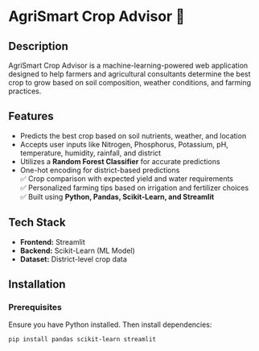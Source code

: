 # AgriSmart Crop Advisor 🌾 

## Description  
AgriSmart Crop Advisor is a machine-learning-powered web application designed to help farmers and agricultural consultants determine the best crop to grow based on soil composition, weather conditions, and farming practices.  

## Features  
- Predicts the best crop based on soil nutrients, weather, and location  
- Accepts user inputs like Nitrogen, Phosphorus, Potassium, pH, temperature, humidity, rainfall, and district  
- Utilizes a **Random Forest Classifier** for accurate predictions  
- One-hot encoding for district-based predictions  
✅ Crop comparison with expected yield and water requirements  
✅ Personalized farming tips based on irrigation and fertilizer choices  
✅ Built using **Python, Pandas, Scikit-Learn, and Streamlit**  

## Tech Stack  
- **Frontend:** Streamlit  
- **Backend:** Scikit-Learn (ML Model)  
- **Dataset:** District-level crop data  

## Installation  
### Prerequisites  
Ensure you have Python installed. Then install dependencies:  

```sh
pip install pandas scikit-learn streamlit



